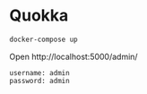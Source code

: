 # Quokka

```sh
docker-compose up
```

Open http://localhost:5000/admin/

```
username: admin
password: admin
```